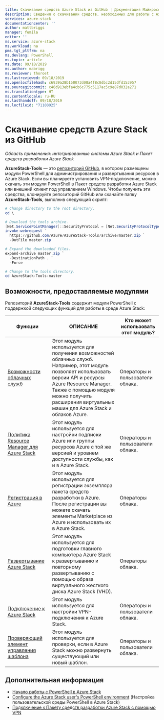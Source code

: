 ```yaml
---
title: Скачивание средств Azure Stack из GitHub | Документация Майкрософт
description: Сведения о скачивании средств, необходимых для работы с Azure Stack.
services: azure-stack
documentationcenter: ''
author: mattbriggs
manager: femila
editor: ''
ms.service: azure-stack
ms.workload: na
pms.tgt_pltfrm: na
ms.devlang: PowerShell
ms.topic: article
ms.date: 09/18/2019
ms.author: mabrigg
ms.reviewer: thoroet
ms.lastreviewed: 09/18/2019
ms.openlocfilehash: c6939a28b150073d08a4f8c8dbc2d15dfd153957
ms.sourcegitcommit: c46d913ebfa4cb6c775c5117ac5c9e87d032a271
ms.translationtype: HT
ms.contentlocale: ru-RU
ms.lasthandoff: 09/18/2019
ms.locfileid: "71100925"
---
```

# <a name="download-azure-stack-tools-from-github"></a>Скачивание средств Azure Stack из GitHub

*Область применения: интегрированные системы Azure Stack и Пакет средств разработки Azure Stack*

**AzureStack-Tools** — это [репозиторий GitHub](https://github.com/Azure/AzureStack-Tools), в котором размещены модули PowerShell для администрирования и развертывания ресурсов в Azure Stack. Если вы планируете установить VPN-подключение, можно скачать эти модули PowerShell в Пакет средств разработки Azure Stack или внешний клиент под управлением Windows. Чтобы получить эти средства, клонируйте репозиторий GitHub или скачайте папку **AzureStack-Tools**, выполнив следующий скрипт:

```powershell
# Change directory to the root directory. 
cd \

# Download the tools archive.
[Net.ServicePointManager]::SecurityProtocol = [Net.SecurityProtocolType]::Tls12 
invoke-webrequest `
  https://github.com/Azure/AzureStack-Tools/archive/master.zip `
  -OutFile master.zip

# Expand the downloaded files.
expand-archive master.zip `
  -DestinationPath . `
  -Force

# Change to the tools directory.
cd AzureStack-Tools-master

```

## <a name="functionality-provided-by-the-modules"></a>Возможности, предоставляемые модулями

Репозиторий **AzureStack-Tools** содержит модули PowerShell с поддержкой следующих функций для работы в среде Azure Stack:  

| Функции | ОПИСАНИЕ | Кто может использовать этот модуль? |
| --- | --- | --- |
| [Возможности облачных служб](../user/azure-stack-validate-templates.md) | Этот модуль используется для получения возможностей облачных служб. Например, этот модуль позволяет использовать версии API и ресурсы Azure Resource Manager. Также с помощью модуля можно получить расширения виртуальных машин для Azure Stack и облаков Azure. | Операторы и пользователи облака. |
| [Политика Resource Manager для Azure Stack](../user/azure-stack-policy-module.md) | Этот модуль используется для настройки подписки Azure или группы ресурсов Azure с той же версией и уровнем доступности службы, как и в Azure Stack. | Операторы и пользователи облака. |
| [Регистрация в Azure](azure-stack-registration.md ) | Этот модуль используется для регистрации экземпляра пакета средств разработки в Azure. После регистрации вы можете скачать элементы Marketplace из Azure и использовать их в Azure Stack. | Операторы облака. |
| [Развертывание Azure Stack](../asdk/asdk-install.md) | Этот модуль используется для подготовки главного компьютера Azure Stack к развертыванию и повторному развертыванию с помощью образа виртуального жесткого диска Azure Stack (VHD). | Операторы облака.|
| [Подключение к Azure Stack](azure-stack-powershell-install.md) | Этот модуль используется для настройки VPN-подключения к Azure Stack. | Операторы и пользователи облака. |
| [Проверяющий элемент управления шаблона](../user/azure-stack-validate-templates.md) | Этот модуль используется для проверки, если в Azure Stack можно развернуть существующий или новый шаблон. | Операторы и пользователи облака.|


## <a name="next-steps"></a>Дополнительная информация

- [Начало работы с PowerShell в Azure Stack](../user/azure-stack-powershell-overview.md)
- [Configure the Azure Stack user's PowerShell environment](../user/azure-stack-powershell-configure-user.md) (Настройка пользовательской среды PowerShell в Azure Stack)   
- [Подключение к Пакету средств разработки Azure Stack с помощью VPN](../asdk/asdk-connect.md)  
